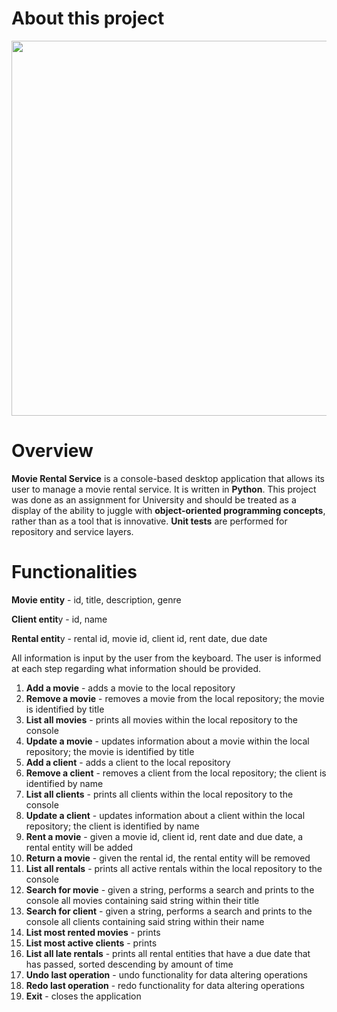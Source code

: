# About this project

<img width="600" src="https://user-images.githubusercontent.com/98110966/190910122-a5d7303c-0ce1-4b21-a9f3-c561661502db.png">

# Overview

**Movie Rental Service** is a console-based desktop application that allows its user to manage a movie rental service. It is written in **Python**. This project was done as an assignment for University and should be treated as a display of the ability to juggle with **object-oriented programming concepts**, rather than as a tool that is innovative. **Unit tests** are performed for repository and service layers.

# Functionalities

**Movie entity** - id, title, description, genre

**Client entit**y - id, name

**Rental entit**y - rental id, movie id, client id, rent date, due date

All information is input by the user from the keyboard. The user is informed at each step regarding what information should be provided.

 1. **Add a movie** - adds a movie to the local repository
 2. **Remove a movie** - removes a movie from the local repository; the movie is identified by title
 3. **List all movies** - prints all movies within the local repository to the console
 4. **Update a movie** - updates information about a movie within the local repository; the movie is identified by title
 5. **Add a client** - adds a client to the local repository
 6. **Remove a client** - removes a client from the local repository; the client is identified by name
 7. **List all clients** - prints all clients within the local repository to the console
 8. **Update a client** - updates information about a client within the local repository; the client is identified by name
 9. **Rent a movie** - given a movie id, client id, rent date and due date, a rental entity will be added
10. **Return a movie** - given the rental id, the rental entity will be removed
11. **List all rentals** - prints all active rentals within the local repository to the console
12. **Search for movie** - given a string, performs a search and prints to the console all movies containing said string within their title
13. **Search for client** - given a string, performs a search and prints to the console all clients containing said string within their name
14. **List most rented movies** - prints 
15. **List most active clients** - prints
16. **List all late rentals** - prints all rental entities that have a due date that has passed, sorted descending by amount of time
17. **Undo last operation** - undo functionality for data altering operations
18. **Redo last operation** - redo functionality for data altering operations
19. **Exit** - closes the application

